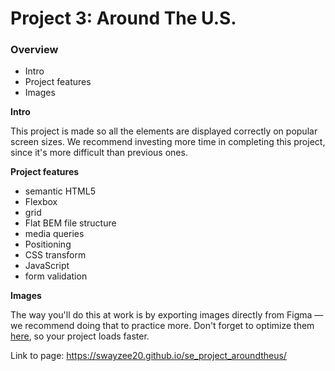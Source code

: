 # Project 3: Around The U.S.

### Overview

- Intro
- Project features
- Images

**Intro**

This project is made so all the elements are displayed correctly on popular screen sizes. We recommend investing more time in completing this project, since it's more difficult than previous ones.

**Project features**

- semantic HTML5
- Flexbox
- grid
- Flat BEM file structure
- media queries
- Positioning
- CSS transform
- JavaScript
- form validation

**Images**

The way you'll do this at work is by exporting images directly from Figma — we recommend doing that to practice more. Don't forget to optimize them [here](https://tinypng.com/), so your project loads faster.

Link to page: https://swayzee20.github.io/se_project_aroundtheus/

